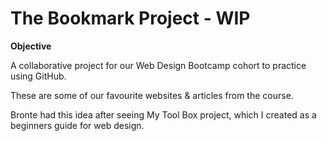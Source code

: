 The Bookmark Project - WIP
====
**Objective** 

A collaborative project for our Web Design Bootcamp cohort to practice using GitHub.

These are some of our favourite websites & articles from the course.

Bronte had this idea after seeing My Tool Box project, which I created as a beginners guide for web design.

